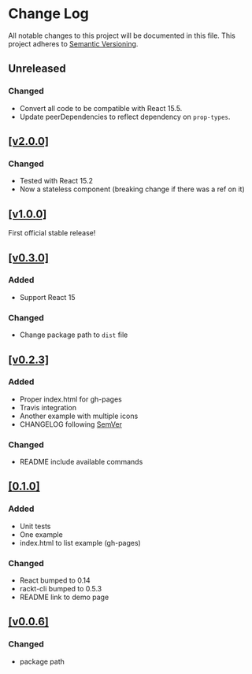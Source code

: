 # Change Log

All notable changes to this project will be documented in this file.
This project adheres to [Semantic Versioning](http://semver.org/).

## Unreleased

### Changed

- Convert all code to be compatible with React 15.5.
- Update peerDependencies to reflect dependency on `prop-types`.

## [[v2.0.0]](https://github.com/springload/react-svg-icon/releases/tag/v2.0.0)

### Changed

- Tested with React 15.2
- Now a stateless component (breaking change if there was a ref on it)

## [[v1.0.0]](https://github.com/springload/react-svg-icon/releases/tag/v1.0.0)

First official stable release!

## [[v0.3.0]](https://github.com/springload/react-svg-icon/releases/tag/v0.3.0)

### Added

- Support React 15

### Changed

- Change package path to `dist` file

## [[v0.2.3]](https://github.com/springload/react-svg-icon/releases/tag/v0.2.3)

### Added

- Proper index.html for gh-pages
- Travis integration
- Another example with multiple icons
- CHANGELOG following [SemVer](http://semver.org)

### Changed

- README include available commands

## [[0.1.0]](https://github.com/springload/react-svg-icon/releases/tag/v0.1.0)

### Added

- Unit tests
- One example
- index.html to list example (gh-pages)

### Changed

- React bumped to 0.14
- rackt-cli bumped to 0.5.3
- README link to demo page

## [[v0.0.6]](https://github.com/springload/react-svg-icon/releases/tag/v0.0.6)

### Changed

- package path
